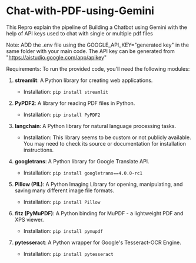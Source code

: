 # Chat-with-PDF-using-Gemini
This Repro explain the pipeline of Building a Chatbot using Gemini with the help of API keys used to chat with single or multiple pdf files

Note: ADD the .env file using the GOOGLE_API_KEY="generated key" in the same folder with your main code.
The API key can be generated from "https://aistudio.google.com/app/apikey"

Requirements:
To run the provided code, you'll need the following modules:

1. **streamlit**: A Python library for creating web applications.
   - Installation: `pip install streamlit`

2. **PyPDF2**: A library for reading PDF files in Python.
   - Installation: `pip install PyPDF2`

3. **langchain**: A Python library for natural language processing tasks.
   - Installation: This library seems to be custom or not publicly available. You may need to check its source or documentation for installation instructions.

4. **googletrans**: A Python library for Google Translate API.
   - Installation: `pip install googletrans==4.0.0-rc1`

5. **Pillow (PIL)**: A Python Imaging Library for opening, manipulating, and saving many different image file formats.
   - Installation: `pip install Pillow`

6. **fitz (PyMuPDF)**: A Python binding for MuPDF - a lightweight PDF and XPS viewer.
   - Installation: `pip install pymupdf`

7. **pytesseract**: A Python wrapper for Google's Tesseract-OCR Engine.
   - Installation: `pip install pytesseract`
